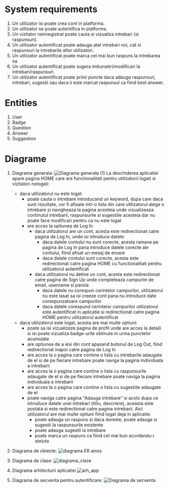 # System requirements
1. Un utilizator isi poate crea cont in platforma.
2. Un utilizator se poate autentifica in platforma.
3. Un vizitator neinregistrat poate cauta si vizualiza intrebari (si raspunsuri).
4. Un utilizator autentificat poate adauga atat intrebari noi, cat si raspunsuri la intrebarile altor utilizatori.
5. Un utilizator autentificat poate marca cel mai bun raspuns la intrebarea sa.
6. Un utilizator autentificat poate sugera imbunatiri/modificari la intrebari/raspunsuri.
7. Un utilizator autentificat poate primi puncte daca adauga raspunsuri, intrebari, sugestii sau daca ii este marcat raspunsul ca fiind best answer.


# Entities
1. User 
2. Badge
3. Question
4. Answer
5. Suggestion
   
# Diagrame
1. Diagrama generala:
   ![Diagrama generala (1)](https://github.com/DreamTeamAMSS/.github/assets/104629833/55ce095c-1355-4a00-8ead-9e7c7d253f08)
   La deschiderea aplicatiei apare pagina HOME care are functionalitati pentru utilizatorii logati si vizitatori nelogati:
   - daca utilizatorul nu este logat:
      - poate cauta o intrebare introducand un keyword, dupa care daca sunt rezultate, vor fi          afisate intr-o lista din care utilizatorul alege o intrebare si navigheaza la pagina             acesteia unde vizualizeaza continutul intrebarii, raspunsurile si sugestiile acesteia dar        nu poate face modificari pentru ca nu este logat
      - are acces la optiunea de Log In
         - daca utilizatorul are un cont, acesta este redirectionat catre pagina de Log In, unde          isi introduce datele:
              - daca datele contului nu sunt corecte, acesta ramane pe pagina de Log In pana                      introduce datele corecte ale contului, fiind afisat un mesaj de eroare
              - daca datele contului sunt corecte, acesta este redirectionat catre pagina HOME                   cu functionalitati pentru utilizatorul autentificat
         - daca utilizatorul nu detine un cont, acesta este redirectionat catre pagina de Sign               Up unde completeaza campurile de email, username si parola:
              - daca datele nu corespun cerintelor campurilor, utilizatorul nu este lasat sa isi                creeze cont pana nu introduce date corespunzatoare campurilor
              - daca datele corespund cerintelor campurilor utilizatorul este autentificat in                   aplicatie si redirectionat catre pagina HOME pentru utilizatorul autentificat
   - daca utilizatorul este logat, acesta are mai multe optiuni:
      - poate sa isi vizualizeze pagina de profil unde are acces la detalii si isi poate                vizualiza badge-urile obtinute in urma punctelor acumulate
      - are optiunea de a iesi din cont apasand butonul de Log Out, fiind redirectionat inapoi          catre pagina de Log In
      - are acces la o pagina care contine o lista cu intrebarile adaugate de el si de pe                fiecare intrebare poate naviga la pagina individuala a intrebarii
      - are acces la o pagina care contine o lista cu raspunsurile adaugate de el si de pe                fiecare intrebare poate naviga la pagina individuala a intrebarii
      - are acces la o pagina care contine o lista cu sugestiile adaugate de el 
      - poate naviga catre pagina "Adauga intrebare" si acolo dupa ce introduce datele unei             intrebari (titlu, descriere), aceasta este postata si este redirectionat catre pagina             intrebarii. Aici utilizatorul are mai multe optiuni fiind logat deja in aplicatie:
         - poate adauga un raspuns si daca doreste, poate adauga si sugestii la raspunsurile                existente
         - poate adauga sugestii la intrebare
         - poate marca un raspuns ca fiind cel mai bun acordandu-i steluta

  
   
   
3. Diagrama de obiecte: 
![diagrama ER amss](https://github.com/DreamTeamAMSS/.github/assets/104629833/aab49fd9-d0ec-44dd-a9da-3c6fb0d885b4)

4. Diagrama de clase:
![diagrama_clase](https://github.com/DreamTeamAMSS/.github/assets/63183691/88f86ab7-d484-495e-bd3d-db46444bec35")

5. Diagrama arhitecturii aplicatiei
![arh_app](https://github.com/DreamTeamAMSS/.github/assets/63183691/fedea3b4-cbbd-4933-8f86-64877bd64435)
   
6. Diagrama de secventa pentru autentificare: 
![Diagrama de secventa](https://github.com/DreamTeamAMSS/.github/assets/104629833/dfa65615-57f4-467d-8166-6435930112da)
